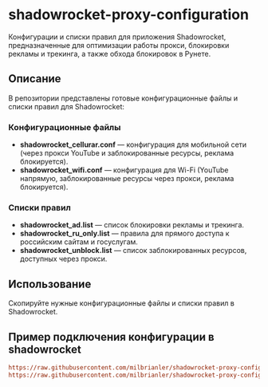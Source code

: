 # shadowrocket-proxy-configuration

Конфигурации и списки правил для приложения Shadowrocket, предназначенные для оптимизации работы прокси, блокировки рекламы и трекинга, а также обхода блокировок в Рунете.

## Описание

В репозитории представлены готовые конфигурационные файлы и списки правил для Shadowrocket:

### Конфигурационные файлы
- **shadowrocket_cellurar.conf** — конфигурация для мобильной сети (через прокси YouTube и заблокированные ресурсы, реклама блокируется).
- **shadowrocket_wifi.conf** — конфигурация для Wi-Fi (YouTube напрямую, заблокированные ресурсы через прокси, реклама блокируется).

### Списки правил
- **shadowrocket_ad.list** — список блокировки рекламы и трекинга.
- **shadowrocket_ru_only.list** — правила для прямого доступа к российским сайтам и госуслугам.
- **shadowrocket_unblock.list** — список заблокированных ресурсов, доступных через прокси.

## Использование

Скопируйте нужные конфигурационные файлы и списки правил в Shadowrocket.


## Пример подключения конфигурации в shadowrocket

```ini
https://raw.githubusercontent.com/milbrianler/shadowrocket-proxy-configuration/main/shadowrocket_wifi.conf
https://raw.githubusercontent.com/milbrianler/shadowrocket-proxy-configuration/main/shadowrocket_cellurar.conf